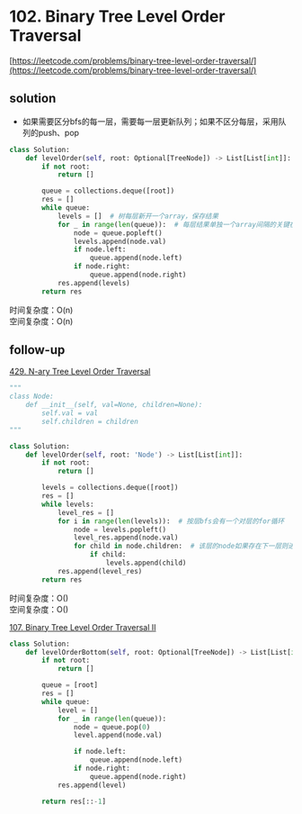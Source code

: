 # 102. Binary Tree Level Order Traversal

[https://leetcode.com/problems/binary-tree-level-order-traversal/](https://leetcode.com/problems/binary-tree-level-order-traversal/)

## solution

- 如果需要区分bfs的每一层，需要每一层更新队列；如果不区分每层，采用队列的push、pop

```python
class Solution:
    def levelOrder(self, root: Optional[TreeNode]) -> List[List[int]]:
        if not root:
            return []

        queue = collections.deque([root])
        res = []
        while queue:
            levels = []  # 树每层新开一个array，保存结果
            for _ in range(len(queue)):  # 每层结果单独一个array间隔的关键在增加一层for，且for循环次数要保持刚进入循环时的size
                node = queue.popleft()
                levels.append(node.val)
                if node.left:
                    queue.append(node.left)
                if node.right:
                    queue.append(node.right)
            res.append(levels)
        return res
```

时间复杂度：O(n) <br>
空间复杂度：O(n)

## follow-up

[429. N-ary Tree Level Order Traversal](https://leetcode.com/problems/n-ary-tree-level-order-traversal/)

```python
"""
class Node:
    def __init__(self, val=None, children=None):
        self.val = val
        self.children = children
"""

class Solution:
    def levelOrder(self, root: 'Node') -> List[List[int]]:
        if not root:
            return []

        levels = collections.deque([root])
        res = []
        while levels:
            level_res = []
            for i in range(len(levels)):  # 按层bfs会有一个对层的for循环
                node = levels.popleft()
                level_res.append(node.val)
                for child in node.children:  # 该层的node如果存在下一层则进入队列
                    if child:
                        levels.append(child)
            res.append(level_res)
        return res
```

时间复杂度：O() <br>
空间复杂度：O()

[107. Binary Tree Level Order Traversal II](https://leetcode.com/problems/binary-tree-level-order-traversal-ii/description/)

```python
class Solution:
    def levelOrderBottom(self, root: Optional[TreeNode]) -> List[List[int]]:
        if not root:
            return []

        queue = [root]
        res = []
        while queue:
            level = []
            for _ in range(len(queue)):
                node = queue.pop(0)
                level.append(node.val)

                if node.left:
                    queue.append(node.left)
                if node.right:
                    queue.append(node.right)
            res.append(level)

        return res[::-1]
```
